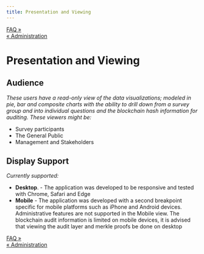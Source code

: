 ```yaml
---
title: Presentation and Viewing
---
```


<div class="navFlow">
  <div class="next"><a href="008-faq.html">FAQ &raquo;</a></div>
  <div class="previous"><a href="006-administration.html">&laquo; Administration</a></div>
</div>

# Presentation and Viewing

## Audience
*These users have a read-only view of the data visualizations; modeled in pie, bar and composite charts with the ability to drill down from a survey group and into individual questions and the blockchain hash information for auditing. These viewers might be:*
  * Survey participants
  * The General Public
  * Management and Stakeholders

## Display Support
*Currently supported:*

  * **Desktop**. - The application was developed to be responsive and tested with Chrome, Safari and Edge
   * **Mobile** - The application was developed with a second breakpoint specific for mobile platforms such as iPhone and Android devices. Administrative features are not supported in the Mobile view. The blockchain audit information is limited on mobile devices, it is advised that viewing the audit layer and merkle proofs be done on desktop



<div class="navFlow navBottom">
  <div class="next"><a href="008-faq.html">FAQ &raquo;</a></div>
  <div class="previous"><a href="006-administration.html">&laquo; Administration</a></div>
</div>
